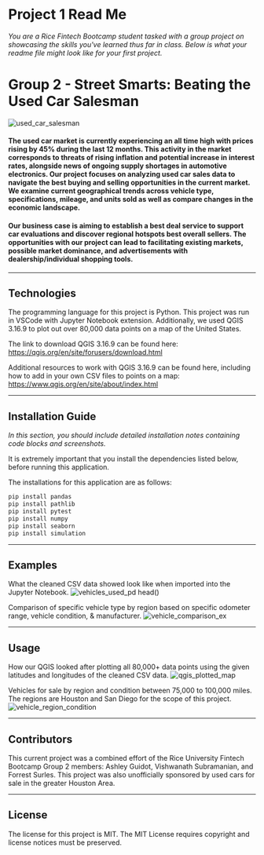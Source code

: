 # Project 1 Read Me

*You are a Rice Fintech Bootcamp student tasked with a group project on showcasing the skills you've learned thus far in class. Below is what your readme file might look like for your first project.*

# Group 2 - Street Smarts: Beating the Used Car Salesman
![used_car_salesman](https://user-images.githubusercontent.com/85652410/129506201-ce92dedd-5ae0-4e39-8f15-cc552311e47c.jpg)


####
#### The used car market is currently experiencing an all time high with prices rising by 45% during the last 12 months. This activity in the market corresponds to threats of rising inflation and potential increase in interest rates, alongside news of ongoing supply shortages in automotive electronics. Our project focuses on analyzing used car sales data to navigate the best buying and selling opportunities in the current market. We examine current geographical trends across vehicle type, specifications, mileage, and units sold as well as compare changes in the economic landscape.
####
#### Our business case is aiming to establish a best deal service to support car evaluations and discover regional hotspots best overall sellers. The opportunities with our project can lead to facilitating existing markets, possible market dominance, and advertisements with dealership/individual shopping tools.
---

## Technologies

The programming language for this project is Python. This project was run in VSCode with Jupyter Notebook extension. Additionally, we used QGIS 3.16.9 to plot out over 80,000 data points on a map of the United States. 

The link to download QGIS 3.16.9 can be found here:
https://qgis.org/en/site/forusers/download.html

Additional resources to work with QGIS 3.16.9 can be found here, including how to add in your own CSV files to points on a map:
https://www.qgis.org/en/site/about/index.html

---

## Installation Guide

*In this section, you should include detailed installation notes containing code blocks and screenshots.*

It is extremely important that you install the dependencies listed below, before running this application.

The installations for this application are as follows:
```python
pip install pandas
pip install pathlib
pip install pytest
pip install numpy
pip install seaborn
pip install simulation
```

---

## Examples

What the cleaned CSV data showed look like when imported into the Jupyter Notebook.
![vehicles_used_pd head()](https://user-images.githubusercontent.com/85652410/129505432-0266a389-c358-4e9a-9e50-5a0c778a24da.png)

Comparison of specific vehicle type by region based on specific odometer range, vehicle condition, & manufacturer.
![vehicle_comparison_ex](https://user-images.githubusercontent.com/85652410/129506008-1d3c1331-fe17-4c6b-af9b-9c8c2f76f355.png)

---

## Usage

How our QGIS looked after plotting all 80,000+ data points using the given latitudes and longitudes of the cleaned CSV data.
![qgis_plotted_map](https://user-images.githubusercontent.com/85652410/129507759-f15cfcbe-685b-4392-81e8-6640694f510b.jpg)

Vehicles for sale by region and condition between 75,000 to 100,000 miles. The regions are Houston and San Diego for the scope of this project.
![vehicle_region_condition](https://user-images.githubusercontent.com/85652410/129511777-b3133fea-4831-4f3e-a8a2-f996aa693cf8.png)


---

## Contributors

This current project was a combined effort of the Rice University Fintech Bootcamp Group 2 members: Ashley Guidot, Vishwanath Subramanian, and Forrest Surles. This project was also unofficially sponsored by used cars for sale in the greater Houston Area.

---

## License

The license for this project is MIT. The MIT License requires copyright and license notices must be preserved.
